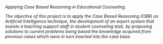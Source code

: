 *Applying Case Based Reasoning in Educational Counseling.*

*The objective of this project is to apply the Case Based Reasoning (CBR) as Artificial Intelligence technique, the development of an expert system that assists a teaching support staff in student counseling task, by proposing solutions to current problems being based the knowledge acquired from previous cases which were in turn inserted into the case base.*
